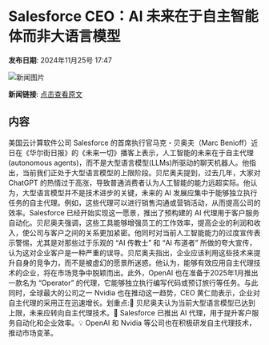 # ​Salesforce CEO：AI 未来在于自主智能体而非大语言模型

**发布日期**: 2024年11月25号 17:47

![新闻图片](https://pic.chinaz.com/picmap/201811151621145091_60.jpg)

**新闻链接**: [点击查看原文](https://www.aibase.com/zh/news/13462)

## 内容

美国云计算软件公司 Salesforce 的首席执行官马克・贝奥夫（Marc Benioff）近日在《华尔街日报》的《未来一切》播客上表示，人工智能的未来在于自主代理(autonomous agents)，而不是大型语言模型(LLMs)所驱动的聊天机器人。他指出，当前我们正处于大型语言模型的上限阶段。贝尼奥夫提到，过去几年，大家对 ChatGPT 的热情过于高涨，导致普通消费者认为人工智能的能力远超实际。他认为，大型语言模型并不是技术进步的关键，未来的 AI 发展应集中于能够独立执行任务的自主代理。例如，这些代理可以进行销售沟通或营销活动，从而提高公司的效率。Salesforce 已经开始实现这一愿景，推出了预构建的 AI 代理用于客户服务自动化。贝尼奥夫强调，这些工具能够增强员工的工作效率，提高企业的利润和收入，使公司与客户之间的关系更加紧密。他同时对当前人工智能能力的过度宣传表示警惕，尤其是对那些过于乐观的 “AI 传教士” 和 “AI 布道者” 所做的夸大宣传，认为这对企业客户是一种严重的误导。贝尼奥夫指出，企业应该利用这些技术来提升自身的竞争力，而不是被虚幻的愿景所迷惑。他认为，能够有效应用自主代理技术的企业，将在市场竞争中脱颖而出。此外，OpenAI 也在准备于2025年1月推出一款名为 “Operator” 的代理，它能够独立执行编写代码或预订旅行等任务。与此同时，全球最大的公司之一 Nvidia 也在推动这一趋势，CEO 黄仁勋表示，企业对自主代理的采用正在迅速增长。划重点:🌟 贝尼奥夫认为当前大型语言模型已达到上限，未来应转向自主代理技术。🤖 Salesforce 已推出 AI 代理，用于提升客户服务自动化和企业效率。💡 OpenAI 和 Nvidia 等公司也在积极研发自主代理技术，推动市场变革。

